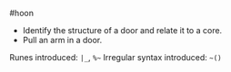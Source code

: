 #hoon 

- Identify the structure of a door and relate it to a core.
- Pull an arm in a door.

Runes introduced:  `|_`, `%~`
Irregular syntax introduced:  `~()`
